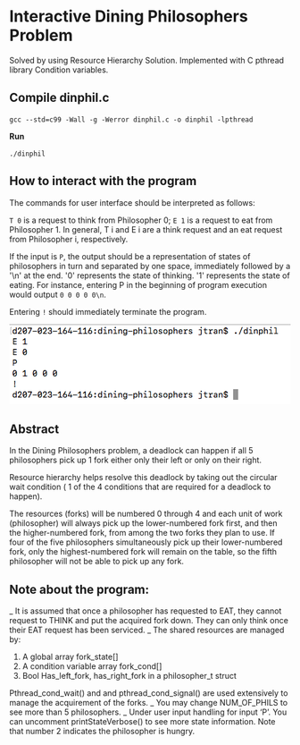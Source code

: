 Interactive Dining Philosophers Problem
=======================================

Solved by using Resource Hierarchy Solution. Implemented with C pthread library Condition variables.


Compile dinphil.c
---------------------
```
gcc --std=c99 -Wall -g -Werror dinphil.c -o dinphil -lpthread
```

**Run**
```
./dinphil
```

How to interact with the program
-------------------------------------
The commands for user interface should be interpreted as follows:

`T 0` is a request to think from Philosopher 0;
`E 1` is a request to eat from Philosopher 1.
In general, T i and E i are a think request and an eat request from Philosopher i, respectively.


If the input is `P`, the output should be a representation of states of philosophers in turn and separated by one space, immediately followed by a '\n' at the end. '0' represents the state of thinking. '1' represents the state of eating.
For instance, entering P in the beginning of program execution would output `0 0 0 0 0\n`. 


Entering `!` should immediately terminate the program.

![alt text](https://github.com/jdiggidawg/dining-philosophers/blob/master/demo.png "demo")


Abstract
------------

In the Dining Philosophers problem, a deadlock can happen if all 5 philosophers pick up 1 fork either only their left or only on their right.

Resource hierarchy helps resolve this deadlock by taking out the circular wait condition ( 1 of the 4 conditions that are required for a deadlock to happen).

The resources (forks) will be numbered 0 through 4 and each unit of work (philosopher) will always pick up the lower-numbered fork first, and then the higher-numbered fork, from among the two forks they plan to use. If four of the five philosophers simultaneously pick up their lower-numbered fork, only the highest-numbered fork will remain on the table, so the fifth philosopher will not be able to pick up any fork.

Note about the program:
---------------------------

_ It is assumed that once a philosopher has requested to EAT, they cannot request to THINK and
put the acquired fork down. They can only think once their EAT request has been serviced.
_ The shared resources are managed by:
1. A global array fork_state[]
2. A condition variable array fork_cond[]
3. Bool Has_left_fork, has_right_fork in a philosopher_t struct

Pthread_cond_wait() and and pthread_cond_signal() are used extensively to manage the
acquirement of the forks.
_ You may change NUM_OF_PHILS to see more than 5 philosophers.
_ Under user input handling for input ‘P’. You can uncomment printStateVerbose() to see more
state information. Note that number 2 indicates the philosopher is hungry.


